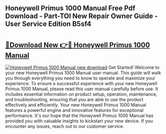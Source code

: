 ## Honeywell Primus 1000 Manual Free Pdf Download - Part-TOl New Repair Owner Guide - User Service Edition B5sf4

# <h2><a href="http://bc22732.oget.top/?id=Honeywell+Primus+1000+Manual">🔗Download New 👉🔴 Honeywell Primus 1000 Manual</a></h2>

[![Honeywell Primus 1000 Manual new download](https://i.imgur.com/5g1atiW.png)](http://bc22732.oget.top/?id=Honeywell+Primus+1000+Manual)
Get Started! Welcome to your new Honeywell Primus 1000 Manual user manual. This guide will walk you through everything you need to know to operate and maximize your experience. To ensure a successful experience with your new Honeywell Primus 1000 Manual, please read this user manual carefully before use. It includes essential information on product setup, operation, maintenance, and troubleshooting, ensuring that you are able to use the product effectively and efficiently. Your new Honeywell Primus 1000 Manual features a powerful engine and innovative features for exceptional performance. It's our hope that the Honeywell Primus 1000 Manual has provided you with valuable insights to kickstart your new device. If you encounter any issues, reach out to our customer service.
